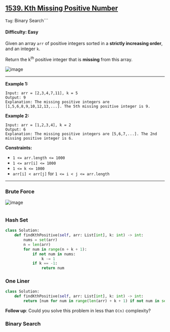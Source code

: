 ## [1539. Kth Missing Positive Number](https://leetcode.com/problems/kth-missing-positive-number/)

```Tag```: Binary Search```

#### Difficulty: Easy

Given an array ```arr``` of positive integers sorted in a __strictly increasing order__, and an integer ```k```.

Return the k<sup>th</sup> positive integer that is __missing__ from this array.

![image](https://user-images.githubusercontent.com/35042430/223009361-f7a7017e-6a79-4a78-980d-bd61c83bdd23.png)

---

__Example 1:__
```
Input: arr = [2,3,4,7,11], k = 5
Output: 9
Explanation: The missing positive integers are [1,5,6,8,9,10,12,13,...]. The 5th missing positive integer is 9.
```

__Example 2:__
```
Input: arr = [1,2,3,4], k = 2
Output: 6
Explanation: The missing positive integers are [5,6,7,...]. The 2nd missing positive integer is 6.
```

__Constraints:__

- ```1 <= arr.length <= 1000```
- ```1 <= arr[i] <= 1000```
- ```1 <= k <= 1000```
- ```arr[i] < arr[j]``` for ```1 <= i < j <= arr.length```

---

### Brute Force

![image](https://leetcode.com/problems/kth-missing-positive-number/Figures/1539/missing.png)

```Python

```

### Hash Set

```Python
class Solution:
    def findKthPositive(self, arr: List[int], k: int) -> int:
        nums = set(arr)
        n = len(arr)
        for num in range(n + k + 1):
            if not num in nums:
                k -= 1
            if k == -1:
                return num
```



### One Liner

```Python
class Solution:
    def findKthPositive(self, arr: List[int], k: int) -> int:
        return [num for num in range(len(arr) + k + 1) if not num in set(arr)][k]
```

__Follow up__: Could you solve this problem in less than ```O(n)``` complexity?

### Binary Search

```Python

```
